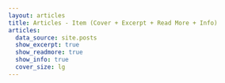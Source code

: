 ```yaml
---
layout: articles
title: Articles - Item (Cover + Excerpt + Read More + Info)
articles:
  data_source: site.posts
  show_excerpt: true
  show_readmore: true
  show_info: true
  cover_size: lg
---
```


